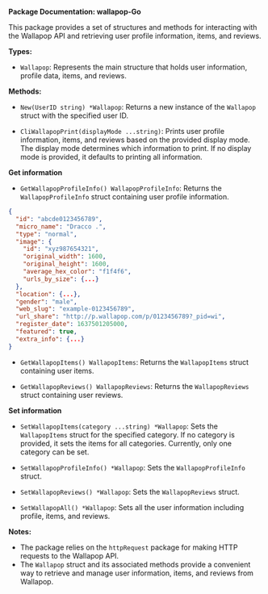 **Package Documentation: wallapop-Go**

This package provides a set of structures and methods for interacting with the Wallapop API and retrieving user profile information, items, and reviews.

**Types:**

- `Wallapop`: Represents the main structure that holds user information, profile data, items, and reviews.

**Methods:**

- `New(UserID string) *Wallapop`: Returns a new instance of the `Wallapop` struct with the specified user ID.

- `CliWallapopPrint(displayMode ...string)`: Prints user profile information, items, and reviews based on the provided display mode. The display mode determines which information to print. If no display mode is provided, it defaults to printing all information.

**Get information**
- `GetWallapopProfileInfo() WallapopProfileInfo`: Returns the `WallapopProfileInfo` struct containing user profile information.
```json
{
  "id": "abcde0123456789",
  "micro_name": "Dracco .",
  "type": "normal",
  "image": {
    "id": "xyz987654321",
    "original_width": 1600,
    "original_height": 1600,
    "average_hex_color": "f1f4f6",
    "urls_by_size": {...}
  },
  "location": {...},
  "gender": "male",
  "web_slug": "example-0123456789",
  "url_share": "http://p.wallapop.com/p/0123456789?_pid=wi",
  "register_date": 1637501205000,
  "featured": true,
  "extra_info": {...}
}

```
- `GetWallapopItems() WallapopItems`: Returns the `WallapopItems` struct containing user items.

- `GetWallapopReviews() WallapopReviews`: Returns the `WallapopReviews` struct containing user reviews.

**Set information**
- `SetWallapopItems(category ...string) *Wallapop`: Sets the `WallapopItems` struct for the specified category. If no category is provided, it sets the items for all categories. Currently, only one category can be set.

- `SetWallapopProfileInfo() *Wallapop`: Sets the `WallapopProfileInfo` struct.

- `SetWallapopReviews() *Wallapop`: Sets the `WallapopReviews` struct.

- `SetWallapopAll() *Wallapop`: Sets all the user information including profile, items, and reviews.

**Notes:**

- The package relies on the `httpRequest` package for making HTTP requests to the Wallapop API.
- The `Wallapop` struct and its associated methods provide a convenient way to retrieve and manage user information, items, and reviews from Wallapop.